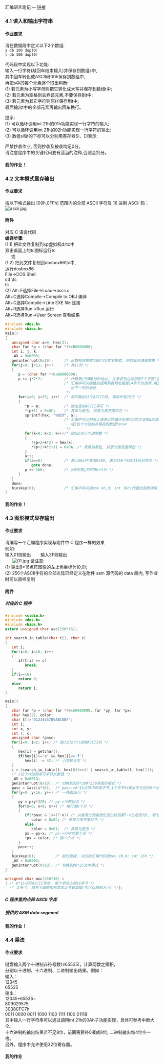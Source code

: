 汇编语言笔记 -- [链接](https://www.yuque.com/xianyuxuan/coding/crs-asm)


### 4.1 读入和输出字符串

#### 作业要求
请在数据段中定义以下2个数组:<br />`s db 100 dup(0)`<br />`t db 100 dup(0)`

代码段中实现以下功能:<br />输入一行字符(敲回车结束输入)并保存到数组s中,<br />其中回车转化成ASCII码00h保存到数组中,<br />再把s中的每个元素逐个取出判断:<br />(1) 若元素为小写字母则把它转化成大写并保存到数组t中;<br />(2) 若元素为空格则丢弃该元素,不要保存到t中;<br />(3) 若元素为其它字符则原样保存到t中;<br />最后输出t中的全部元素再输出回车换行。

提示:<br />(1) 可以循环调用int 21h的01h功能实现一行字符的输入;<br />(2) 可以循环调用int 21h的02h功能实现一行字符的输出;<br />(3) 数组s和t的下标可以分别用寄存器SI、DI表示;

严禁抄袭作业, 否则抄袭及被袭均记0分。<br />请注意程序中的关键代码要有适当的注释,否则会扣分。


#### 我的作业！

### 

### 4.2 文本模式显存输出

#### 作业要求
按以下格式输出 [00h,0FFh] 范围内的全部 ASCII 字符及 16 进制 ASCII 码：![ascii.jpg](./assets/1586853320810-9155eb56-d4ab-4443-89c0-44e49ad4e933.jpeg)

#### 附件
对应 C 语言代码<br />**编译步骤**:<br />(1.1) 把此文件复制到xp虚拟机d:\tc中<br />双击桌面上的tc图标运行tc<br />     或<br />(1.2) 把此文件复制到dosbox86\tc中,  <br />运行dosbox86<br />File->DOS Shell<br />cd \tc<br />tc<br />(2)
Alt+F选择File->Load->ascii.c<br />Alt+C选择Compile->Compile to OBJ 编译<br />Alt+C选择Compile->Line EXE file 连接<br />Alt+R选择Run->Run 运行<br />Alt+R选择Run->User Screen 查看结果
```c
#include <dos.h>
#include <bios.h>
main()
{
   unsigned char a=0, hex[3];
   char far *p = (char far *)0xB8000000;
   int i, j, k;
   _AX = 0x0003;
   geninterrupt(0x10);     /* 设置视频模式为80*25文本模式, 同时起到清屏效果 */
   for(j=0; j<11; j++)     /* 共11列 */
   {
      p = (char far *)0xB8000000;
      p += j*7*2;          /* 计算第j列第0行的地址, 注意各列之间相距7个字符(含空格) */
                           /* 汇编中可以根据前后两列首地址相差14字节的规律,用加法计算
                              出下一列的地址
                            */
      for(i=0; i<25; i++)  /* 每列输出25个ASCII码, 即每列有25行 */
      {
         *p = a;           /* 输出当前ASCII字符 */
         *(p+1) = 0x0C;    /* 背景为黑色, 前景为高亮度红色 */
         sprintf(hex, "%02X", a);
                           /* 汇编中可以利用上课讲过的循环左移4位的方法把a的值转化
                              成2位十六进制并保存到数组hex中
                            */
         for(k=0; k<2; k++)/* 输出2位十六进制数 */
         {
            *(p+2+k*2) = hex[k];
            *(p+2+k*2+1) = 0x0A; /* 背景为黑色, 前景为高亮度绿色 */
         }
         a++;
         if(a==0)          /* 若a从0xFF变成0x00, 表示256个ASCII码已穷尽 */
            goto done;
         p += 160;         /* p指向第j列的第i+1行 */
      }
   }
   done:
   bioskey(0);             /* 汇编中可以用mov ah,0; int 16h;代替此函数调用 */
}
```


#### 我的作业！



### 4.3 图形模式显存输出

#### 作业要求
请编写一个汇编程序实现与附件中 C 程序一样的效果<br />例如:<br />输入01则输出        输入3F则输出<br />      ![01.jpg](./assets/1587243870745-c5692beb-0012-4a48-9f08-173c8eac26c5.jpeg)
请注意:<br />(1) 输出8*16点阵图像的左上角坐标为(0,0);<br />(2) 256个ASCII字符的全部点阵已经定义在附件 asm 源代码的 data 段内, 写作业时可以原样复制


#### 附件

##### 对应的 C 程序
```c
#include <stdio.h>
#include <dos.h>
#include <bios.h>
extern unsigned char asc[256*16];

int search_in_table(char t[], char c)
{
   int i;
   for(i=0; i<16; i++)
   {
      if(t[i] == c)
         break;
   }
   if(i==16)
      return 0;
   else
      return i;
}

main()
{
   char far *p = (char far *)0xA0000000, far *py, far *px;
   char hex[2], color;
   char t[]="0123456789ABCDEF";
   int i;
   int x, y;
   int r, c;
   unsigned char *pasc;
   for(i=0; i<2; i++) /* 输入2位十六进制ASCII码 */
   {
      hex[i] = getchar();
      if(hex[i]>='a' && hex[i]<='f')
         hex[i] -= 32; /* 小写转大写 */
   }
   i = (search_in_table(t, hex[0])<<4) | search_in_table(t, hex[1]); 
   /* 2位十六进制字符串转成数值 */
   _AX = 0x0013;
   geninterrupt(0x10); /* 切换到320*200*256色图形模式 */
   pasc = &asc[i*16];  /* pasc->8*16点阵中的首字节,1个字节代表水平方向的8个点 */
   for(y=0; y<16; y++) /* 一共画16行 */
   {
      py = p+y*320; /* py->行的起点 */
      for(x=0; x<8; x++) /* 每行画8个点 */
      {
         if(*pasc & 1<<(7-x)) /* 从最高位到最低位逐位检测第7-x位是否为1, 若为1则画红点, 若为0则画蓝点 */
            color = 0x0C; /* 前景为高亮度红色 */
         else
            color = 0x01;  /* 背景为蓝色 */
         px = py+x; /* px->行中的某个点 */
         *px = color; /* 画一个点 */
      }
      pasc++;
   }
   bioskey(0);         /* 敲任意键, 对应的汇编代码是mov ah,0; int 16h */
   _AX = 0x0003;
   geninterrupt(0x10); /* 切换到80*25文本模式 */
}

unsigned char asc[256*16] =
{ /* 8*16点阵ASCII字库, 每个字符占用16字节 */
  /* 太多了, 放在下面的加密文本以节省篇幅(它可以限制大小) */};
```

##### C 程序里的点阵 ASCII 字库

##### 提供的 ASM data segment


#### 我的作业！


### 4.4 乘法

#### 作业要求
键盘输入两个十进制非符号数(≤65535)，计算两数之乘积，<br />分别以十进制、十六进制、二进制输出结果。例如：<br />输入：<br />12345<br />65535<br />输出：<br />12345*65535=<br />809029575<br />3038CFC7h<br />0011 0000 0011 1000 1100 1111 1100 0111B<br />其中输入一行字符串可以通过调用int 21h的0Ah子功能实现，具体可参考中断大全。<br />十六进制的输出结果若不足8位，前面需要补0凑成8位; 二进制输出每4位空一格。<br />另外，程序中允许使用32位寄存器。

#### 我的作业
